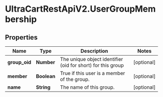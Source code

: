 # UltraCartRestApiV2.UserGroupMembership

## Properties
Name | Type | Description | Notes
------------ | ------------- | ------------- | -------------
**group_oid** | **Number** | The unique object identifier (oid for short) for this group | [optional] 
**member** | **Boolean** | True if this user is a member of the group. | [optional] 
**name** | **String** | The name of this group. | [optional] 


